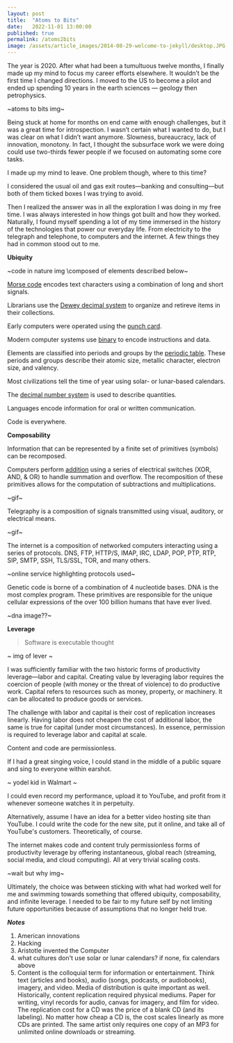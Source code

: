 ```yaml
---
layout: post
title:  "Atoms to Bits"
date:   2022-11-01 13:00:00
published: true
permalink: /atoms2bits
image: /assets/article_images/2014-08-29-welcome-to-jekyll/desktop.JPG
---
```


The year is 2020. After what had been a tumultuous twelve months, I finally made up my mind to focus my career efforts elsewhere. It wouldn’t be the first time I changed directions. I moved to the US to become a pilot and ended up spending 10 years in the earth sciences — geology then petrophysics.  

~atoms to bits img~

Being stuck at home for months on end came with enough challenges, but it was a great time for introspection. I wasn’t certain what I wanted to do, but I was clear on what I didn’t want anymore. Slowness, bureaucracy, lack of innovation, monotony. In fact, I thought the subsurface work we were doing could use two-thirds fewer people if we focused on automating some core tasks.  

I made up my mind to leave. One problem though, where to this time?  

I considered the usual oil and gas exit routes—banking and consulting—but both of them ticked boxes I was trying to avoid.  

Then I realized the answer was in all the exploration I was doing in my free time. I was always interested in how things got built and how they worked. Naturally, I found myself spending a lot of my time immersed in the history of the technologies that power our everyday life. From electricity to the telegraph and telephone, to computers and the internet. A few things they had in common stood out to me.  

**Ubiquity**  

~code in nature img \composed of elements described below\~  

[Morse code](https://en.wikipedia.org/wiki/Morse_code) encodes text characters using a combination of long and short signals.  

Librarians use the [Dewey decimal system](https://en.wikipedia.org/wiki/Dewey_Decimal_Classification) to organize and retireve items in their collections.  

Early computers were operated using the [punch card](https://en.wikipedia.org/wiki/Punched_card).  

Modern computer systems use [binary](https://en.wikipedia.org/wiki/Binary_code) to encode instructions and data.  

Elements are classified into periods and groups by the [periodic table](https://en.wikipedia.org/wiki/Periodic_table). These periods and groups describe their atomic size, metallic character, electron size, and valency.  

Most civilizations tell the time of year using solar- or lunar-based calendars.  

The [decimal number system](https://en.wikipedia.org/wiki/Decimal) is used to describe quantities.  

Languages encode information for oral or written communication.  

Code is everywhere.  


**Composability**

Information that can be represented by a finite set of primitives (symbols) can be recomposed.  
  
Computers perform [addition](https://en.wikipedia.org/wiki/Adder_(electronics)) using a series of electrical switches (XOR, AND, & OR) to handle summation and overflow. The recomposition of these primitives allows for the computation of subtractions and multiplications.  

~gif~  

Telegraphy is a composition of signals transmitted using visual, auditory, or electrical means.  

~gif~  

The internet is a composition of networked computers interacting using a series of protocols. DNS, FTP, HTTP/S, IMAP, IRC, LDAP, POP, PTP, RTP, SIP, SMTP, SSH, TLS/SSL, TOR, and many others.  

~online service highlighting protocols used~  

Genetic code is borne of a combination of 4 nucleotide bases. DNA is the most complex program. These primitives are responsible for the unique cellular expressions of the over 100 billion humans that have ever lived.  

~dna image??~  

**Leverage**

> Software is executable thought

~ img of lever ~

I was sufficiently familiar with the two historic forms of productivity leverage—labor and capital. Creating value by leveraging labor requires the coercion of people (with money or the threat of violence) to do productive work. Capital refers to resources such as money, property, or machinery. It can be allocated to produce goods or services.  

The challenge with labor and capital is their cost of replication increases linearly. Having labor does not cheapen the cost of additional labor, the same is true for capital (under most circumstances). In essence, permission is required to leverage labor and capital at scale.  

Content and code are permissionless.

If I had a great singing voice, I could stand in the middle of a public square and sing to everyone within earshot.

~ yodel kid in Walmart ~

I could even record my performance, upload it to YouTube, and profit from it whenever someone watches it in perpetuity.  

Alternatively, assume I have an idea for a better video hosting site than YouTube. I could write the code for the new site, put it online, and take all of YouTube's customers. Theoretically, of course.  

The internet makes code and content truly permissionless forms of productivity leverage by offering instantaneous, global reach (streaming, social media, and cloud computing). All at very trivial scaling costs.  

~wait but why img~

Ultimately, the choice was between sticking with what had worked well for me and swimming towards something that offered ubiquity, composability, and infinite leverage. I needed to be fair to my future self by not limiting future opportunities because of assumptions that no longer held true.

_**Notes**_
1. American innovations
2. Hacking
3. Aristotle invented the Computer
4. what cultures don't use solar or lunar calendars? if none, fix calendars above
5. Content is the colloquial term for information or entertainment. Think text (articles and books), audio (songs, podcasts, or audiobooks), imagery, and video. Media of distribution is quite important as well. Historically, content replication required physical mediums. Paper for writing, vinyl records for audio, canvas for imagery, and film for video. The replication cost for a CD was the price of a blank CD (and its labeling). No matter how cheap a CD is, the cost scales linearly as more CDs are printed. The same artist only requires one copy of an MP3 for unlimited online downloads or streaming.
